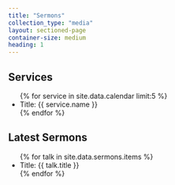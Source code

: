 ```yaml
---
title: "Sermons"
collection_type: "media"
layout: sectioned-page
container-size: medium
heading: 1
---
```


## Services
<ul>
  {% for service in site.data.calendar limit:5 %}
    <li>Title: {{ service.name }}</li>
  {% endfor %}    
</ul>

## Latest Sermons
<ul>
  {% for talk in site.data.sermons.items %}
    <li>Title: {{ talk.title }}</li>
  {% endfor %}    
</ul>
